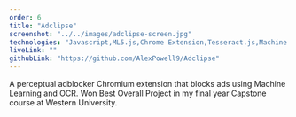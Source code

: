 ```yaml
---
order: 6
title: "Adclipse"
screenshot: "../../images/adclipse-screen.jpg"
technologies: "Javascript,ML5.js,Chrome Extension,Tesseract.js,Machine Learning,HTML,CSS"
liveLink: ""
githubLink: "https://github.com/AlexPowell9/Adclipse"
---
```


A perceptual adblocker Chromium extension that blocks ads using Machine Learning and OCR. Won Best Overall Project in my final year Capstone course at Western University.
